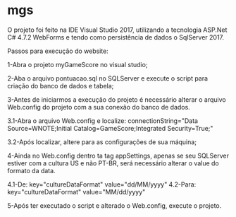 # mgs

O projeto foi feito na IDE Visual Studio 2017, utilizando a tecnologia ASP.Net C# 4.7.2 WebForms e tendo como persistência de dados o SqlServer 2017.

Passos para execução do website:

1-Abra o projeto myGameScore no visual studio;

2-Aba o arquivo pontuacao.sql no SQLServer e execute o script para criação do banco de dados e tabela;

3-Antes de iniciarmos a execução do projeto é necessário alterar o arquivo Web.config do projeto com a sua conexão do banco de dados.

3.1-Abra o arquivo Web.config e localize: connectionString="Data Source=WNOTE;Initial Catalog=GameScore;Integrated Security=True;"

3.2-Após localizar, altere para as configurações de sua máquina;

4-Ainda no Web.config dentro ta tag appSettings, apenas se seu SQLServer estiver com a cultura US e não PT-BR, será necessário alterar o value do formato da data.

4.1-De: key="cultureDataFormat" value="dd/MM/yyyy" 4.2-Para: key="cultureDataFormat" value="MM/dd/yyyy"

5-Após ter executado o script e alterado o Web.config, execute o projeto.

